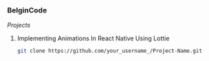 ### BelginCode

_Projects_

1. Implementing Animations In React Native Using Lottie

   ```sh
   git clone https://github.com/your_username_/Project-Name.git
   ```
